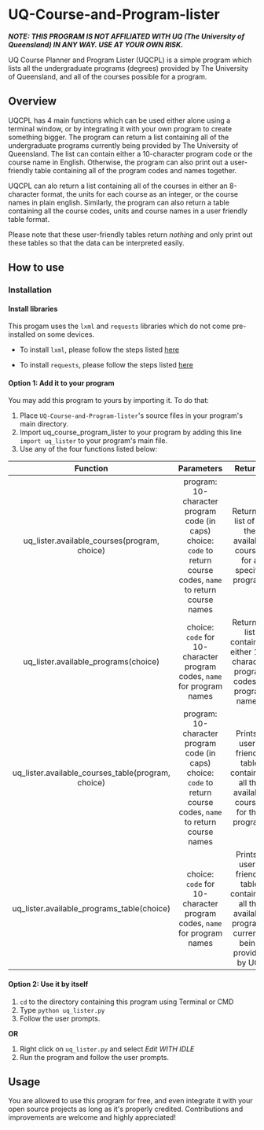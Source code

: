 # UQ-Course-and-Program-lister
***NOTE: THIS PROGRAM IS NOT AFFILIATED WITH UQ (The University of Queensland) IN ANY WAY. USE AT YOUR OWN RISK.***

UQ Course Planner and Program Lister (UQCPL) is a simple program which lists all the undergraduate programs (degrees) provided by The University of Queensland, and all of the courses possible for a program.

## Overview
UQCPL has 4 main functions which can be used either alone using a terminal window, or by integrating it with your own program to create something bigger. The program can return a list containing all of the undergraduate programs currently being provided by The University of Queensland. The list can contain either a 10-character program code or the course name in English. Otherwise, the program can also print out a user-friendly table containing all of the program codes and names together.

UQCPL can alo return a list containing all of the courses in either an 8-character format, the units for each course as an integer, or the course names in plain english. Similarly, the program can also return a table containing all the course codes, units and course names in a user friendly table format.

Please note that these user-friendly tables return *nothing* and only print out these tables so that the data can be interpreted easily.


## How to use
### Installation
#### Install libraries
This progam uses the `lxml` and `requests` libraries which do not come pre-installed on some devices.

* To install `lxml`, please follow the steps listed [here](https://lxml.de/installation.html)

* To install `requests`, please follow the steps listed [here](https://stackoverflow.com/a/30362669)

#### Option 1: Add it to your program
You may add this program to yours by importing it. To do that:
1. Place `UQ-Course-and-Program-lister`'s source files in your program's main directory.
2. Import uq_course_program_lister to your program by adding this line `import uq_lister` to your program's main file.
3. Use any of the four functions listed below:

| Function | Parameters | Returns |
|:--------------------------------------------------:|:-------------------------------------------------------------------------------------------------------------------:|:--------------------------------------------------------------------------------------------------:|
| uq_lister.available_courses(program, choice) | program: 10-character program code (in caps)  choice: `code` to return course codes, `name` to return course names | Returns a list of all the available courses for a specific program. |
| uq_lister.available_programs(choice) | choice: `code` for 10-character program codes, `name` for program names | Returns a list containing either 10-character program codes or program names. |
| uq_lister.available_courses_table(program, choice) | program: 10-character program code (in caps)   choice: `code` to return course codes, `name` to return course names | Prints a user-friendly table containing all the available courses for that program. |
| uq_lister.available_programs_table(choice) | choice: `code` for 10-character program codes, `name` for program names | Prints a user-friendly table containing all the available programs currently being provided by UQ. |


#### Option 2: Use it by itself
1. `cd` to the directory containing this program using Terminal or CMD
2. Type `python uq_lister.py`
3. Follow the user prompts.

**OR**

1. Right click on `uq_lister.py` and select *Edit WITH IDLE*
2. Run the program and follow the user prompts.

## Usage
You are allowed to use this program for free, and even integrate it with your open source projects as long as it's properly credited. Contributions and improvements are welcome and highly appreciated!
